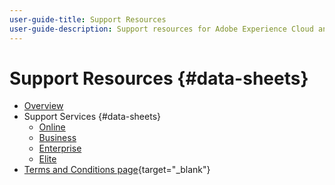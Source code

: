 ```yaml
---
user-guide-title: Support Resources
user-guide-description: Support resources for Adobe Experience Cloud and Adobe Experience Platform.
---
```


# Support Resources {#data-sheets}

+ [Overview](overview.md)
+ Support Services {#data-sheets}
  + [Online](online.md)
  + [Business](business.md)
  + [Enterprise](enterprise.md)
  + [Elite](elite.md)
+ [Terms and Conditions page](https://helpx.adobe.com/support/programs/support-policies-terms-conditions.html){target="_blank"}

<!--

Articles must be added to this TOC file in order to render.

Use this list format to specify links to articles and section headings that expand and collapse in the left rail of the user guide.

An article link CANNOT be used as a section heading.
-->
